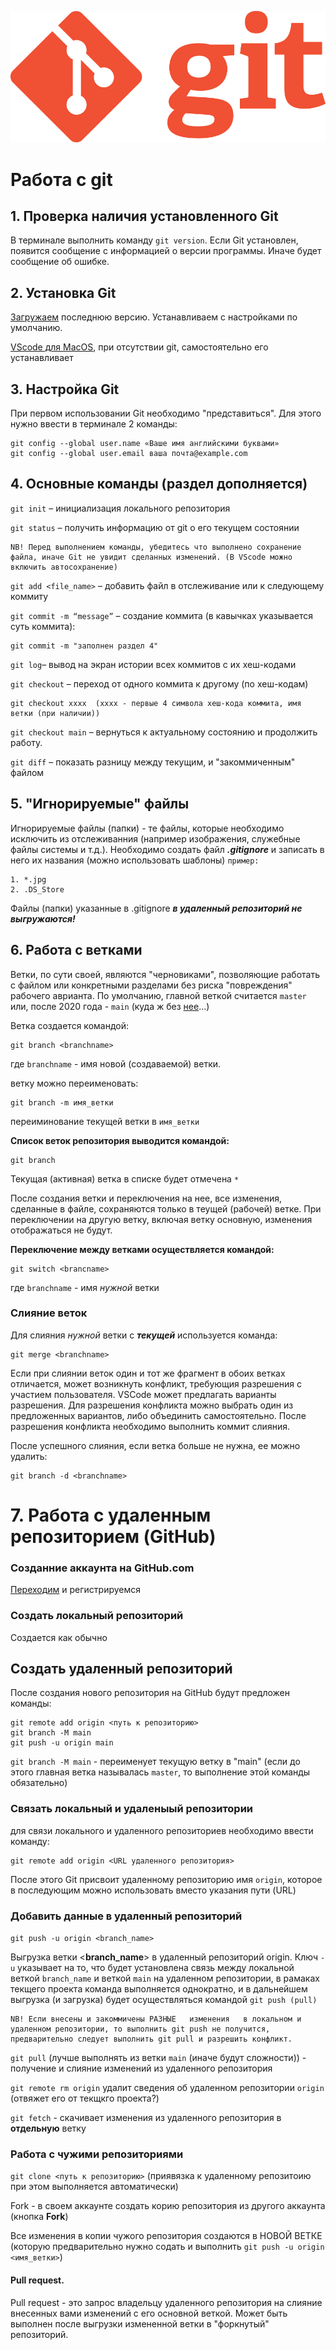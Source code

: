 ![LogoGit](Git-Logo-1788C.png)

# Работа с git

## 1. Проверка наличия установленного Git

В терминале выполнить команду `git version`.
Если Git установлен, появится сообщение с информацией о версии программы. Иначе будет сообщение об ошибке.

## 2. Установка Git

[Загружаем](https://git-scm.com/downloads) последнюю версию. Устанавливаем с настройками по умолчанию.

[VScode для MacOS](https://code.visualstudio.com/download), при отсутствии git, самостоятельно его устанавливает

## 3. Настройка Git

При первом использовании Git необходимо "представиться". Для этого нужно ввести в терминале 2 команды:

```
git config --global user.name «Ваше имя английскими буквами» 
git config --global user.email ваша почта@example.com
```

## 4. Основные команды (раздел дополняется)

``git init`` – инициализация локального репозитория

``git status`` – получить информацию от git о его текущем состоянии

```
NB! Перед выполнением команды, убедитесь что выполнено сохранение файла, иначе Git не увидит сделанных изменений. (В VScode можно включить автосохранение)
```

``git add <file_name>`` – добавить файл в отслеживание или к следующему коммиту

``git commit -m “message”`` – создание коммита  (в кавычках указывается     суть коммита):

```
git commit -m "заполнен раздел 4"
```

``git log``– вывод на экран истории всех коммитов с их хеш-кодами

``git checkout`` – переход от одного коммита к другому (по хеш-кодам)

```
git checkout хххх  (хххх - первые 4 символа хеш-кода коммита, имя ветки (при наличии))
```

``git checkout main`` – вернуться к актуальному состоянию и продолжить работу.

``git diff`` – показать разницу между текущим, и "закоммиченным" файлом

## 5. "Игнорируемые" файлы

Игнорируемые файлы (папки) - те файлы, которые необходимо исключить из отслеживанния (например изображения, служебные файлы системы и т.д.). Необходимо создать файл ***.gitignore*** и записать в него их названия (можно использовать шаблоны)
``пример:``

```
1. *.jpg
2. .DS_Store
```

Файлы (папки) указанные в .gitignore *****в удаленный репозиторий не выгружаются!*****

## 6. Работа с ветками

Ветки, по сути своей, являются "черновиками", позволяющие работать с файлом или конкретными разделами без риска "повреждения" рабочего аврианта.
По умолчанию, главной веткой считается ``master`` или, после 2020 года - ``main`` (куда ж без [нее](https://ru.wikipedia.org/wiki/%D0%9F%D0%BE%D0%BB%D0%B8%D1%82%D0%B8%D1%87%D0%B5%D1%81%D0%BA%D0%B0%D1%8F_%D0%BA%D0%BE%D1%80%D1%80%D0%B5%D0%BA%D1%82%D0%BD%D0%BE%D1%81%D1%82%D1%8C)...)

Ветка создается командой:

```
git branch <branchname>
```

где ``branchname`` - имя новой (создаваемой) ветки.

ветку можно переименовать:

```
git branch -m имя_ветки 
```
переиминование текущей ветки в ``имя_ветки``

**Список веток репозитория выводится командой:**
```
git branch
```
Текущая (активная) ветка в списке будет отмечена ``*``

После создания ветки и переключения на нее, все изменения, сделанные в файле, сохраняются только в теущей (рабочей) ветке. При переключении на другую ветку, включая ветку основную, изменения отображаться не будут.

**Переключение между ветками осуществляется командой:**

```
git switch <brancname>
```

где ``branchname`` - имя *нужной* ветки

### Слияние веток

Для слияния *нужной* ветки с ***текущей*** используется команда:

```
git merge <branchname>
```

Если при слиянии веток один и тот же фрагмент в обоих ветках отличается, может возникнуть конфликт, требующия разрешения с участием пользователя. VSCode может предлагать варианты разрешения. Для разрешения конфликта можно выбрать один из предложенных вариантов, либо объединить самостоятельно.
После разрешения конфликта необходимо выполнить коммит слияния.

После успешного слияния, если ветка больше не нужна, ее можно удалить:

```
git branch -d <branchname>
```


# 7. Работа с удаленным репозиторием (GitHub)

### Созданние аккаунта на GitHub.com

[Переходим](github.com) и регистрируемся

### Создать локальный репозиторий

Создается как обычно

## Создать удаленный репозиторий

После создания нового репозитория на GitHub будут предложен команды:

```
git remote add origin <путь к репозиторию>
git branch -M main
git push -u origin main
```

``git branch -M main`` - переименует текущую ветку в "main" (если до этого главная ветка называлась ``master``, то выполнение этой команды обязательно)

### Связать локальный и удаленыый репозитории

для связи локального и удаленного репозиториев необходимо ввести команду:

```
git remote add origin <URL удаленного репозитория>
```

После этого Git присвоит удаленному репозиторию имя ``origin``, которое в последующим можно использовать вместо указания пути (URL)

### Добавить данные в удаленный репозиторий

``git push -u origin <branch_name>``

Выгрузка ветки <**branch_name**> в удаленный репозиторий origin.   Ключ ``-u`` указывает на то, что будет установлена связь между локальной веткой ``branch_name`` и веткой ``main`` на удаленном репозитории, в рамаках текщего проекта команда выполняется однократно, и в дальнейшем выгрузка (и загрузка) будет осуществляться командой ``git push (pull)``

```
NB! Если внесены и закоммичены РАЗНЫЕ   изменения   в локальном и удаленном репозитории, то выполнить git push не получится, предварительно следует выполнить git pull и разрешить конфликт.
```

``git pull`` (лучше выполнять из ветки ``main`` (иначе будут сложности)) - получение и слияние изменений из удаленного репозитория

``git remote rm origin`` удалит сведения об удаленном репозитории ``origin`` (отвяжет его от текщкго проекта?)

``git fetch`` - скачивает изменения из удаленного репозитория в **отдельную** ветку

### Работа с чужими репозиториями

``git clone <путь к репозиторию>`` (приявязка к удаленному репозитоию при этом выполняется автоматически)

Fork - в своем аккаунте создать корию репозитория из другого аккаунта (кнопка **Fork**)

Все изменения в копии чужого репозитория создаются в НОВОЙ ВЕТКЕ (которую предварительно нужно содать и выполнить ``git push -u origin <имя_ветки>``)

#### Pull request.
Pull request - это запрос владельцу удаленного репозитория на слияние внесенных вами изменений с его основной веткой. Может быть выполнен после выгрузки измененной ветки в "форкнутый" репозиторий.